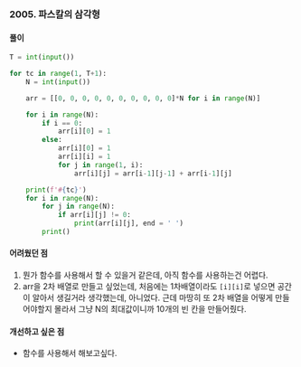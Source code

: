 ### 2005. 파스칼의 삼각형

#### 풀이

```python
T = int(input())

for tc in range(1, T+1):
    N = int(input())

    arr = [[0, 0, 0, 0, 0, 0, 0, 0, 0, 0]*N for i in range(N)]

    for i in range(N):
        if i == 0:
            arr[i][0] = 1
        else:
            arr[i][0] = 1
            arr[i][i] = 1
            for j in range(1, i):
                arr[i][j] = arr[i-1][j-1] + arr[i-1][j]

    print(f'#{tc}')
    for i in range(N):
        for j in range(N):
            if arr[i][j] != 0:
                print(arr[i][j], end = ' ')
        print()
```

#### 어려웠던 점

1. 뭔가 함수를 사용해서 할 수 있을거 같은데, 아직 함수를 사용하는건 어렵다.
2. arr을 2차 배열로 만들고 싶었는데, 처음에는 1차배열이라도 `[i][i]`로 넣으면 공간이 알아서 생길거라 생각했는데, 아니었다. 근데 마땅히 또 2차 배열을 어떻게 만들어야할지 몰라서 그냥 N의 최대값이니까 10개의 빈 칸을 만들어줬다.



#### 개선하고 싶은 점

- 함수를 사용해서 해보고싶다.

